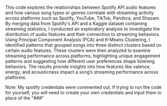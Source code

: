 This code explores the relationships between Spotify API audio features and how various song types or genres correlate with streaming
activity across platforms such as Spotify, YouTube, TikTok, Pandora, and Shazam. By merging data from Spotify's API and a Kaggle dataset 
containing streaming statistics, I conducted an exploratory analysis to investigate the distribution of audio features and their connection 
to streaming behaviors. Using Principal Component Analysis (PCA) and K-Means Clustering, I identified patterns that grouped songs into 
three distinct clusters based on certain audio features. These clusters were then analyzed to examine streaming performance across platforms, 
highlighting unique engagement patterns and suggesting how different user preferences shape listening behaviors. 
The results provide insights into how features like valence, energy, and acousticness impact a song’s streaming performance across platforms.

Note: My spotify credentials were commented out. If trying to run the code for yourself, you will need to create your own credentials and input them in place of the "###"
